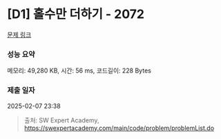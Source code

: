 # [D1] 홀수만 더하기 - 2072 

[문제 링크](https://swexpertacademy.com/main/code/problem/problemDetail.do?contestProbId=AV5QSEhaA5sDFAUq) 

### 성능 요약

메모리: 49,280 KB, 시간: 56 ms, 코드길이: 228 Bytes

### 제출 일자

2025-02-07 23:38



> 출처: SW Expert Academy, https://swexpertacademy.com/main/code/problem/problemList.do